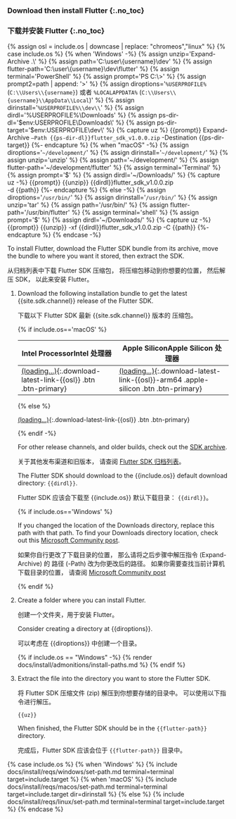 
### Download then install Flutter {:.no_toc}

### 下载并安装 Flutter {:.no_toc}

{% assign osl = include.os | downcase | replace: "chromeos","linux" %}
{% case include.os %}
{% when 'Windows' -%}
   {% assign unzip='Expand-Archive .\\' %}
   {% assign path='C:\\user\\{username}\\dev' %}
   {% assign flutter-path='C:\\user\\{username}\\dev\\flutter' %}
   {% assign terminal='PowerShell' %}
   {% assign prompt='PS C:\\>' %}
   {% assign prompt2=path | append: '>' %}
   {% assign diroptions='`%USERPROFILE%` (`C:\\Users\\{username}`) 或者 `%LOCALAPPDATA%` (`C:\\Users\\{username}\\AppData\\Local`)' %}
   {% assign dirinstall='`%USERPROFILE%\\dev\\`' %}
   {% assign dirdl='%USERPROFILE%\\Downloads' %}
   {% assign ps-dir-dl='$env:USERPROFILE\\Downloads\\' %}
   {% assign ps-dir-target='$env:USERPROFILE\\dev\\' %}
   {% capture uz %}
     {{prompt}} Expand-Archive `
         –Path {{ps-dir-dl}}flutter_sdk_v1.0.0.zip `
         -Destination {{ps-dir-target}}
   {%- endcapture %}
{% when "macOS" -%}
   {% assign diroptions='`~/development/`' %}
   {% assign dirinstall='`~/development/`' %}
   {% assign unzip='unzip' %}
   {% assign path='~/development/' %}
   {% assign flutter-path='~/development/flutter' %}
   {% assign terminal='Terminal' %}
   {% assign prompt='\$' %}
   {% assign dirdl='~/Downloads/' %}
   {% capture uz -%}
      {{prompt}} {{unzip}} {{dirdl}}flutter_sdk_v1.0.0.zip \
          -d {{path}}
   {%- endcapture %}
{% else -%}
   {% assign diroptions='`/usr/bin/`' %}
   {% assign dirinstall='`/usr/bin/`' %}
   {% assign unzip='tar' %}
   {% assign path='/usr/bin/' %}
   {% assign flutter-path='/usr/bin/flutter' %}
   {% assign terminal='shell' %}
   {% assign prompt='\$' %}
   {% assign dirdl='~/Downloads/' %}
   {% capture uz -%}
     {{prompt}} {{unzip}} -xf {{dirdl}}flutter_sdk_v1.0.0.zip -C {{path}}
   {%- endcapture %}
{% endcase -%}

To install Flutter,
download the Flutter SDK bundle from its archive,
move the bundle to where you want it stored,
then extract the SDK.

从归档列表中下载 Flutter SDK 压缩包，
将压缩包移动到你想要的位置，
然后解压 SDK，
以此来安装 Flutter。

1. Download the following installation bundle to get the latest
   {{site.sdk.channel}} release of the Flutter SDK.

   下载以下 Flutter SDK 最新 {{site.sdk.channel}} 版本的
   压缩包。

   {% if include.os=='macOS' %}

   | <t>Intel Processor</t><t>Intel 处理器</t> | <t>Apple Silicon</t><t>Apple Silicon 处理器</t> |
   |-----------------|---------------|
   | [(loading...)](#){:.download-latest-link-{{osl}} .btn .btn-primary} | [(loading...)](#){:.download-latest-link-{{osl}}-arm64 .apple-silicon .btn .btn-primary}  |

   {% else %}

   [(loading...)](#){:.download-latest-link-{{osl}} .btn .btn-primary}

   {% endif -%}

   For other release channels, and older builds, check out the [SDK archive][].

   关于其他发布渠道和旧版本，
   请查阅 [Flutter SDK 归档列表][SDK archive]。

   The Flutter SDK should download to the {{include.os}}
   default download directory: `{{dirdl}}`.

   Flutter SDK 应该会下载至 {{include.os}} 默认下载目录：
   `{{dirdl}}`。

   {% if include.os=='Windows' %}

   If you changed the location of the Downloads directory,
   replace this path with that path.
   To find your Downloads directory location,
   check out this [Microsoft Community post][move-dl].

   如果你自行更改了下载目录的位置，
   那么请将之后步骤中解压指令 (Expand-Archive) 的
   路径 (-Path) 改为你更改后的路径。
   如果你需要查找当前计算机下载目录的位置，
   请查阅 [Microsoft Community post][move-dl]

   {% endif %}

1. Create a folder where you can install Flutter.

   创建一个文件夹，用于安装 Flutter。

   Consider creating a directory at {{diroptions}}.

   可以考虑在 {{diroptions}} 中创建一个目录。

   {% if include.os == "Windows" -%}
   {% render docs/install/admonitions/install-paths.md %}
   {% endif %}

1. Extract the file into the directory you want to store the Flutter SDK.

   将 Flutter SDK 压缩文件 (zip) 解压到你想要存储的目录中。
   可以使用以下指令进行解压。

   ```console
   {{uz}}
   ```

   When finished, the Flutter SDK should be in the `{{flutter-path}}` directory.

   完成后，Flutter SDK 应该会位于 `{{flutter-path}}` 目录中。

[SDK archive]: /release/archive
[move-dl]: https://answers.microsoft.com/en-us/windows/forum/all/move-download-folder-to-other-drive-in-windows-10/67d58118-4ccd-473e-a3da-4e79fdb4c878

{% case include.os %}
{% when 'Windows' %}
{% include docs/install/reqs/windows/set-path.md terminal=terminal target=include.target %}
{% when 'macOS' %}
{% include docs/install/reqs/macos/set-path.md terminal=terminal target=include.target dir=dirinstall %}
{% else %}
{% include docs/install/reqs/linux/set-path.md terminal=terminal target=include.target %}
{% endcase %}
